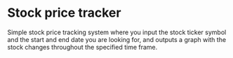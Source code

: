 # Stock price tracker

Simple stock price tracking system where you input the stock ticker symbol and the start and end date you are looking for, and outputs a graph with the stock changes throughout the specified time frame.